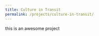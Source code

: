 ```yaml
---
title: Culture in Transit
permalink: /projects/culture-in-transit/
---
```


this is an awesome project
